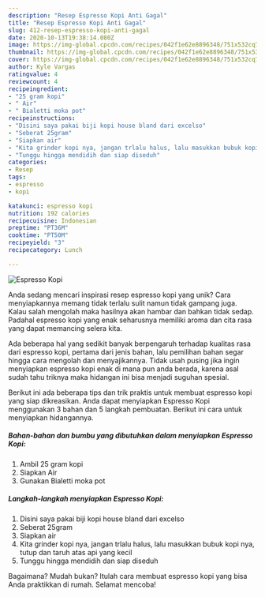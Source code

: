 ```yaml
---
description: "Resep Espresso Kopi Anti Gagal"
title: "Resep Espresso Kopi Anti Gagal"
slug: 412-resep-espresso-kopi-anti-gagal
date: 2020-10-13T19:38:14.080Z
image: https://img-global.cpcdn.com/recipes/042f1e62e8896348/751x532cq70/espresso-kopi-foto-resep-utama.jpg
thumbnail: https://img-global.cpcdn.com/recipes/042f1e62e8896348/751x532cq70/espresso-kopi-foto-resep-utama.jpg
cover: https://img-global.cpcdn.com/recipes/042f1e62e8896348/751x532cq70/espresso-kopi-foto-resep-utama.jpg
author: Kyle Vargas
ratingvalue: 4
reviewcount: 4
recipeingredient:
- "25 gram kopi"
- " Air"
- " Bialetti moka pot"
recipeinstructions:
- "Disini saya pakai biji kopi house bland dari excelso"
- "Seberat 25gram"
- "Siapkan air"
- "Kita grinder kopi nya, jangan trlalu halus, lalu masukkan bubuk kopi nya, tutup dan taruh atas api yang kecil"
- "Tunggu hingga mendidih dan siap diseduh"
categories:
- Resep
tags:
- espresso
- kopi

katakunci: espresso kopi 
nutrition: 192 calories
recipecuisine: Indonesian
preptime: "PT36M"
cooktime: "PT50M"
recipeyield: "3"
recipecategory: Lunch

---
```



![Espresso Kopi](https://img-global.cpcdn.com/recipes/042f1e62e8896348/751x532cq70/espresso-kopi-foto-resep-utama.jpg)

Anda sedang mencari inspirasi resep espresso kopi yang unik? Cara menyiapkannya memang tidak terlalu sulit namun tidak gampang juga. Kalau salah mengolah maka hasilnya akan hambar dan bahkan tidak sedap. Padahal espresso kopi yang enak seharusnya memiliki aroma dan cita rasa yang dapat memancing selera kita.



Ada beberapa hal yang sedikit banyak berpengaruh terhadap kualitas rasa dari espresso kopi, pertama dari jenis bahan, lalu pemilihan bahan segar hingga cara mengolah dan menyajikannya. Tidak usah pusing jika ingin menyiapkan espresso kopi enak di mana pun anda berada, karena asal sudah tahu triknya maka hidangan ini bisa menjadi suguhan spesial.


Berikut ini ada beberapa tips dan trik praktis untuk membuat espresso kopi yang siap dikreasikan. Anda dapat menyiapkan Espresso Kopi menggunakan 3 bahan dan 5 langkah pembuatan. Berikut ini cara untuk menyiapkan hidangannya.

<!--inarticleads1-->

##### Bahan-bahan dan bumbu yang dibutuhkan dalam menyiapkan Espresso Kopi:

1. Ambil 25 gram kopi
1. Siapkan  Air
1. Gunakan  Bialetti moka pot




<!--inarticleads2-->

##### Langkah-langkah menyiapkan Espresso Kopi:

1. Disini saya pakai biji kopi house bland dari excelso
1. Seberat 25gram
1. Siapkan air
1. Kita grinder kopi nya, jangan trlalu halus, lalu masukkan bubuk kopi nya, tutup dan taruh atas api yang kecil
1. Tunggu hingga mendidih dan siap diseduh




Bagaimana? Mudah bukan? Itulah cara membuat espresso kopi yang bisa Anda praktikkan di rumah. Selamat mencoba!
